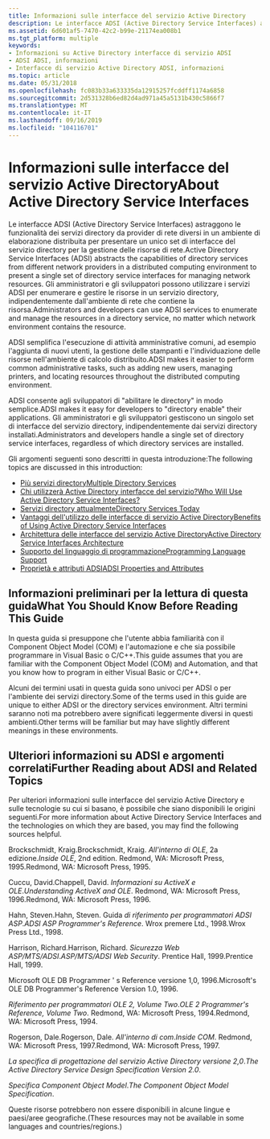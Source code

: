 ```yaml
---
title: Informazioni sulle interfacce del servizio Active Directory
description: Le interfacce ADSI (Active Directory Service Interfaces) astraggono le funzionalità dei servizi directory da provider di rete diversi in un ambiente di elaborazione distribuita per presentare un unico set di interfacce del servizio directory per la gestione delle risorse di rete.
ms.assetid: 6d601af5-7470-42c2-b99e-21174ea008b1
ms.tgt_platform: multiple
keywords:
- Informazioni su Active Directory interfacce di servizio ADSI
- ADSI ADSI, informazioni
- Interfacce di servizio Active Directory ADSI, informazioni
ms.topic: article
ms.date: 05/31/2018
ms.openlocfilehash: fc083b33a633335da12915257fcddff1174a6858
ms.sourcegitcommit: 2d531328b6ed82d4ad971a45a5131b430c5866f7
ms.translationtype: MT
ms.contentlocale: it-IT
ms.lasthandoff: 09/16/2019
ms.locfileid: "104116701"
---
```

# <a name="about-active-directory-service-interfaces"></a><span data-ttu-id="fd620-106">Informazioni sulle interfacce del servizio Active Directory</span><span class="sxs-lookup"><span data-stu-id="fd620-106">About Active Directory Service Interfaces</span></span>

<span data-ttu-id="fd620-107">Le interfacce ADSI (Active Directory Service Interfaces) astraggono le funzionalità dei servizi directory da provider di rete diversi in un ambiente di elaborazione distribuita per presentare un unico set di interfacce del servizio directory per la gestione delle risorse di rete.</span><span class="sxs-lookup"><span data-stu-id="fd620-107">Active Directory Service Interfaces (ADSI) abstracts the capabilities of directory services from different network providers in a distributed computing environment to present a single set of directory service interfaces for managing network resources.</span></span> <span data-ttu-id="fd620-108">Gli amministratori e gli sviluppatori possono utilizzare i servizi ADSI per enumerare e gestire le risorse in un servizio directory, indipendentemente dall'ambiente di rete che contiene la risorsa.</span><span class="sxs-lookup"><span data-stu-id="fd620-108">Administrators and developers can use ADSI services to enumerate and manage the resources in a directory service, no matter which network environment contains the resource.</span></span>

<span data-ttu-id="fd620-109">ADSI semplifica l'esecuzione di attività amministrative comuni, ad esempio l'aggiunta di nuovi utenti, la gestione delle stampanti e l'individuazione delle risorse nell'ambiente di calcolo distribuito.</span><span class="sxs-lookup"><span data-stu-id="fd620-109">ADSI makes it easier to perform common administrative tasks, such as adding new users, managing printers, and locating resources throughout the distributed computing environment.</span></span>

<span data-ttu-id="fd620-110">ADSI consente agli sviluppatori di "abilitare le directory" in modo semplice.</span><span class="sxs-lookup"><span data-stu-id="fd620-110">ADSI makes it easy for developers to "directory enable" their applications.</span></span> <span data-ttu-id="fd620-111">Gli amministratori e gli sviluppatori gestiscono un singolo set di interfacce del servizio directory, indipendentemente dai servizi directory installati.</span><span class="sxs-lookup"><span data-stu-id="fd620-111">Administrators and developers handle a single set of directory service interfaces, regardless of which directory services are installed.</span></span>

<span data-ttu-id="fd620-112">Gli argomenti seguenti sono descritti in questa introduzione:</span><span class="sxs-lookup"><span data-stu-id="fd620-112">The following topics are discussed in this introduction:</span></span>

-   [<span data-ttu-id="fd620-113">Più servizi directory</span><span class="sxs-lookup"><span data-stu-id="fd620-113">Multiple Directory Services</span></span>](multiple-directory-services.md)
-   [<span data-ttu-id="fd620-114">Chi utilizzerà Active Directory interfacce del servizio?</span><span class="sxs-lookup"><span data-stu-id="fd620-114">Who Will Use Active Directory Service Interfaces?</span></span>](who-will-use-active-directory-service-interfaces.md)
-   [<span data-ttu-id="fd620-115">Servizi directory attualmente</span><span class="sxs-lookup"><span data-stu-id="fd620-115">Directory Services Today</span></span>](directory-services-today.md)
-   [<span data-ttu-id="fd620-116">Vantaggi dell'utilizzo delle interfacce di servizio Active Directory</span><span class="sxs-lookup"><span data-stu-id="fd620-116">Benefits of Using Active Directory Service Interfaces</span></span>](benefits-of-using-active-directory-service-interfaces.md)
-   [<span data-ttu-id="fd620-117">Architettura delle interfacce del servizio Active Directory</span><span class="sxs-lookup"><span data-stu-id="fd620-117">Active Directory Service Interfaces Architecture</span></span>](active-directory-service-interfaces-architecture.md)
-   [<span data-ttu-id="fd620-118">Supporto del linguaggio di programmazione</span><span class="sxs-lookup"><span data-stu-id="fd620-118">Programming Language Support</span></span>](programming-language-support.md)
-   [<span data-ttu-id="fd620-119">Proprietà e attributi ADSI</span><span class="sxs-lookup"><span data-stu-id="fd620-119">ADSI Properties and Attributes</span></span>](adsi-properties-and-attributes.md)

## <a name="what-you-should-know-before-reading-this-guide"></a><span data-ttu-id="fd620-120">Informazioni preliminari per la lettura di questa guida</span><span class="sxs-lookup"><span data-stu-id="fd620-120">What You Should Know Before Reading This Guide</span></span>

<span data-ttu-id="fd620-121">In questa guida si presuppone che l'utente abbia familiarità con il Component Object Model (COM) e l'automazione e che sia possibile programmare in Visual Basic o C/C++.</span><span class="sxs-lookup"><span data-stu-id="fd620-121">This guide assumes that you are familiar with the Component Object Model (COM) and Automation, and that you know how to program in either Visual Basic or C/C++.</span></span>

<span data-ttu-id="fd620-122">Alcuni dei termini usati in questa guida sono univoci per ADSI o per l'ambiente dei servizi directory.</span><span class="sxs-lookup"><span data-stu-id="fd620-122">Some of the terms used in this guide are unique to either ADSI or the directory services environment.</span></span> <span data-ttu-id="fd620-123">Altri termini saranno noti ma potrebbero avere significati leggermente diversi in questi ambienti.</span><span class="sxs-lookup"><span data-stu-id="fd620-123">Other terms will be familiar but may have slightly different meanings in these environments.</span></span>

## <a name="further-reading-about-adsi-and-related-topics"></a><span data-ttu-id="fd620-124">Ulteriori informazioni su ADSI e argomenti correlati</span><span class="sxs-lookup"><span data-stu-id="fd620-124">Further Reading about ADSI and Related Topics</span></span>

<span data-ttu-id="fd620-125">Per ulteriori informazioni sulle interfacce del servizio Active Directory e sulle tecnologie su cui si basano, è possibile che siano disponibili le origini seguenti.</span><span class="sxs-lookup"><span data-stu-id="fd620-125">For more information about Active Directory Service Interfaces and the technologies on which they are based, you may find the following sources helpful.</span></span>

<span data-ttu-id="fd620-126">Brockschmidt, Kraig.</span><span class="sxs-lookup"><span data-stu-id="fd620-126">Brockschmidt, Kraig.</span></span> <span data-ttu-id="fd620-127">*All'interno di OLE*, 2a edizione.</span><span class="sxs-lookup"><span data-stu-id="fd620-127">*Inside OLE*, 2nd edition.</span></span> <span data-ttu-id="fd620-128">Redmond, WA: Microsoft Press, 1995.</span><span class="sxs-lookup"><span data-stu-id="fd620-128">Redmond, WA: Microsoft Press, 1995.</span></span>

<span data-ttu-id="fd620-129">Cuccu, David.</span><span class="sxs-lookup"><span data-stu-id="fd620-129">Chappell, David.</span></span> <span data-ttu-id="fd620-130">*Informazioni su ActiveX e OLE*.</span><span class="sxs-lookup"><span data-stu-id="fd620-130">*Understanding ActiveX and OLE*.</span></span> <span data-ttu-id="fd620-131">Redmond, WA: Microsoft Press, 1996.</span><span class="sxs-lookup"><span data-stu-id="fd620-131">Redmond, WA: Microsoft Press, 1996.</span></span>

<span data-ttu-id="fd620-132">Hahn, Steven.</span><span class="sxs-lookup"><span data-stu-id="fd620-132">Hahn, Steven.</span></span> <span data-ttu-id="fd620-133">Guida *di riferimento per programmatori ADSI ASP*.</span><span class="sxs-lookup"><span data-stu-id="fd620-133">*ADSI ASP Programmer's Reference*.</span></span> <span data-ttu-id="fd620-134">Wrox premere Ltd., 1998.</span><span class="sxs-lookup"><span data-stu-id="fd620-134">Wrox Press Ltd., 1998.</span></span>

<span data-ttu-id="fd620-135">Harrison, Richard.</span><span class="sxs-lookup"><span data-stu-id="fd620-135">Harrison, Richard.</span></span> <span data-ttu-id="fd620-136">*Sicurezza Web ASP/MTS/ADSI*.</span><span class="sxs-lookup"><span data-stu-id="fd620-136">*ASP/MTS/ADSI Web Security*.</span></span> <span data-ttu-id="fd620-137">Prentice Hall, 1999.</span><span class="sxs-lookup"><span data-stu-id="fd620-137">Prentice Hall, 1999.</span></span>

<span data-ttu-id="fd620-138">Microsoft OLE DB Programmer ' s Reference versione 1,0, 1996.</span><span class="sxs-lookup"><span data-stu-id="fd620-138">Microsoft's OLE DB Programmer's Reference Version 1.0, 1996.</span></span>

<span data-ttu-id="fd620-139">*Riferimento per programmatori OLE 2, Volume Two*.</span><span class="sxs-lookup"><span data-stu-id="fd620-139">*OLE 2 Programmer's Reference, Volume Two*.</span></span> <span data-ttu-id="fd620-140">Redmond, WA: Microsoft Press, 1994.</span><span class="sxs-lookup"><span data-stu-id="fd620-140">Redmond, WA: Microsoft Press, 1994.</span></span>

<span data-ttu-id="fd620-141">Rogerson, Dale.</span><span class="sxs-lookup"><span data-stu-id="fd620-141">Rogerson, Dale.</span></span> <span data-ttu-id="fd620-142">*All'interno di com*.</span><span class="sxs-lookup"><span data-stu-id="fd620-142">*Inside COM*.</span></span> <span data-ttu-id="fd620-143">Redmond, WA: Microsoft Press, 1997.</span><span class="sxs-lookup"><span data-stu-id="fd620-143">Redmond, WA: Microsoft Press, 1997.</span></span>

<span data-ttu-id="fd620-144">*La specifica di progettazione del servizio Active Directory versione 2,0*.</span><span class="sxs-lookup"><span data-stu-id="fd620-144">*The Active Directory Service Design Specification Version 2.0*.</span></span>

<span data-ttu-id="fd620-145">*Specifica Component Object Model*.</span><span class="sxs-lookup"><span data-stu-id="fd620-145">*The Component Object Model Specification*.</span></span>

<span data-ttu-id="fd620-146">Queste risorse potrebbero non essere disponibili in alcune lingue e paesi/aree geografiche.</span><span class="sxs-lookup"><span data-stu-id="fd620-146">(These resources may not be available in some languages and countries/regions.)</span></span>

 

 




